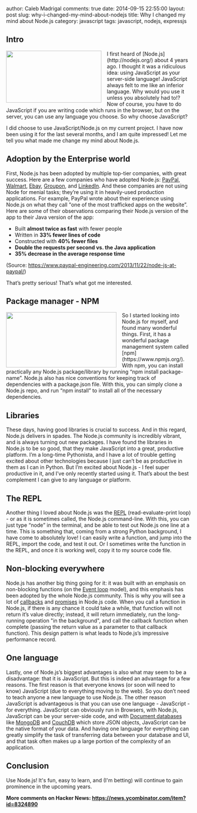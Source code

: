author: Caleb Madrigal
comments: true
date: 2014-09-15 22:55:00
layout: post
slug: why-i-changed-my-mind-about-nodejs
title: Why I changed my mind about Node.js
category: javascript
tags: javascript, nodejs, expressjs


## Intro

<img src="/static/images/nodejs-logo.png" style="width:259px; height:141px; float:left; margin-right:15px" />
I first heard of [Node.js](http://nodejs.org/) about 4 years ago. I thought it was a ridiculous idea: using JavaScript as your server-side language! JavaScript always felt to me like an inferior language. Why would you use it unless you absolutely had to!? Now of course, you have to do JavaScript if you are writing code which runs in the browser, but on the server, you can use any language you choose. So why choose JavaScript?

I did choose to use JavaScript/Node.js on my current project. I have now been using it for the last several months, and I am quite impressed! Let me tell you what made me change my mind about Node.js.

## Adoption by the Enterprise world

First, Node.js has been adopted by multiple top-tier companies, with great success. Here are a few companies who have adopted Node.js: [PayPal](https://www.paypal-engineering.com/2013/11/22/node-js-at-paypal/), [Walmart](http://venturebeat.com/2012/01/24/why-walmart-is-using-node-js/), [Ebay](http://www.ebaytechblog.com/2013/05/17/how-we-built-ebays-first-node-js-application/#.VBe2hi5dV00), [Groupon](http://www.datacenterknowledge.com/archives/2013/12/06/need-speed-groupon-migrated-node-js/), and [LinkedIn](http://venturebeat.com/2011/08/16/linkedin-node/). And these companies are not using Node for menial tasks; they’re using it in heavily-used production applications. For example, PayPal wrote about their experience using Node.js on what they call "one of the most trafficked apps on the website”. Here are some of their observations comparing their Node.js version of the app to their Java version of the app:

* Built **almost twice as fast** with fewer people
* Written in **33% fewer lines of code**
* Constructed with **40% fewer files**
* **Double the requests per second vs. the Java application**
* **35% decrease in the average response time**

(Source: <https://www.paypal-engineering.com/2013/11/22/node-js-at-paypal/>)

That’s pretty serious! That’s what got me interested.

## Package manager - NPM

<img src="/static/images/npm-logo.png" style="width:300px; height:150px; float:left; margin-right:15px" />
So I started looking into Node.js for myself, and found many wonderful things. First, it has a wonderful package management system called [npm](https://www.npmjs.org/). With npm, you can install practically any Node.js package/library by running “npm install package-name”. Node.js also has nice conventions for keeping track of dependencies with a package.json file. With this, you can simply clone a Node.js repo, and run “npm install” to install all of the necessary dependencies.

## Libraries

These days, having good libraries is crucial to success. And in this regard, Node.js delivers in spades. The Node.js community is incredibly vibrant, and is always turning out new packages. I have found the libraries in Node.js to be so good, that they make JavaScript into a great, productive platform. I’m a long-time Pythonista, and I have a lot of trouble getting excited about other technologies because I just can’t be as productive in them as I can in Python. But I’m excited about Node.js - I feel super productive in it, and I’ve only recently started using it. That’s about the best complement I can give to any language or platform.

## The REPL

Another thing I loved about Node.js was the [REPL](http://en.wikipedia.org/wiki/Read%E2%80%93eval%E2%80%93print_loop) (read-evaluate-print loop) - or as it is sometimes called, the Node.js command-line. With this, you can just type “node” in the terminal, and be able to test out Node.js one line at a time. This is something that, coming from a strong Python background, I have come to absolutely love! I can easily write a function, and jump into the REPL, import the code, and test it out. Or I sometimes write the function in the REPL, and once it is working well, copy it to my source code file.

## Non-blocking everywhere

Node.js has another big thing going for it: it was built with an emphasis on non-blocking functions (on the [Event loop](http://en.wikipedia.org/wiki/Event_loop) model), and this emphasis has been adopted by the whole Node.js community. This is why you will see a lot of [callbacks](http://en.wikipedia.org/wiki/Callback_(computer_programming)) and [promises](https://github.com/kriskowal/q) in Node.js code. When you call a function in Node.js, if there is any chance it could take a while, that function will not return it’s value directly; instead, it will return immediately, run the long-running operation "in the background", and call the callback function when complete (passing the return value as a parameter to that callback function). This design pattern is what leads to Node.js’s impressive performance record.

## One language

Lastly, one of Node.js’s biggest advantages is also what may seem to be a disadvantage: that it is JavaScript. But this is indeed an advantage for a few reasons. The first reason is that everyone knows (or soon will need to know) JavaScript (due to everything moving to the web). So you don’t need to teach anyone a new language to use Node.js. The other reason JavaScript is advantageous is that you can use one language - JavaScript - for everything. JavaScript can obviously run in Browsers, with Node.js, JavaScript can be your server-side code, and with [Document databases](http://en.wikipedia.org/wiki/Document-oriented_database) like [MongoDB](http://www.mongodb.org/) and [CouchDB](http://couchdb.apache.org/) which store JSON objects, JavaScript can be the native format of your data. And having one language for everything can greatly simplify the task of transferring data between your database and UI, and that task often makes up a large portion of the complexity of an application.

## Conclusion

Use Node.js! It's fun, easy to learn, and (I'm betting) will continue to gain prominence in the upcoming years.

**More comments on Hacker News: <https://news.ycombinator.com/item?id=8324890>**



